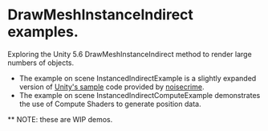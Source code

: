 # DrawMeshInstanceIndirect examples.
Exploring the Unity 5.6 DrawMeshInstanceIndirect method to render large numbers of objects.

* The example on scene InstancedIndirectExample is a slightly expanded version of [Unity's sample](https://docs.unity3d.com/560/Documentation/ScriptReference/Graphics.DrawMeshInstancedIndirect.html) code provided by [noisecrime](https://github.com/noisecrime/Unity-InstancedIndirectExamples).
* The example on scene InstancedIndirectComputeExample demonstrates the use of Compute Shaders to generate position data.


** NOTE: these are WIP demos.

